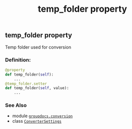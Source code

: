 ﻿---
title: temp_folder property
second_title: GroupDocs.Conversion for Python via .NET API References
description: 
type: docs
weight: 60
url: /python-net/groupdocs.conversion/convertersettings/temp_folder/
is_root: false
---

## temp_folder property


Temp folder used for conversion
### Definition:
```python
@property
def temp_folder(self):
    ...
@temp_folder.setter
def temp_folder(self, value):
    ...
```

### See Also
* module [`groupdocs.conversion`](../../)
* class [`ConverterSettings`](/conversion/python-net/groupdocs.conversion/convertersettings)
